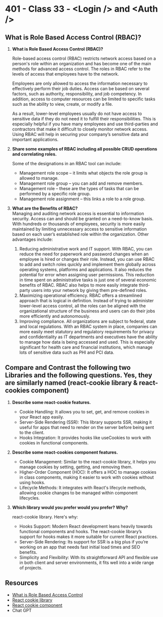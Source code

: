 # 401 - Class 33 - \<Login /> and \<Auth />

## What is Role Based Access Control (RBAC)?

1. **What is Role Based Access Control (RBAC)?**  

    Role-based access control (RBAC) restricts network access based on a person's role within an organization and has become one of the main methods for advanced access control. The roles in RBAC refer to the levels of access that employees have to the network.

    Employees are only allowed to access the information necessary to effectively perform their job duties. Access can be based on several factors, such as authority, responsibility, and job competency. In addition, access to computer resources can be limited to specific tasks such as the ability to view, create, or modify a file.

    As a result, lower-level employees usually do not have access to sensitive data if they do not need it to fulfill their responsibilities. This is especially helpful if you have many employees and use third-parties and contractors that make it difficult to closely monitor network access. Using RBAC will help in securing your company’s sensitive data and important applications.

2. **Share some examples of RBAC including all possible CRUD operations and correlating roles.**

    Some of the designations in an RBAC tool can include:

    * Management role scope – it limits what objects the role group is allowed to manage.
    * Management role group – you can add and remove members.
    * Management role – these are the types of tasks that can be performed by a specific role group.
    * Management role assignment – this links a role to a role group.

3. **What are the Benefits of RBAC?**  
    Managing and auditing network access is essential to information security. Access can and should be granted on a need-to-know basis. With hundreds or thousands of employees, security is more easily maintained by limiting unnecessary access to sensitive information based on each user’s established role within the organization. Other advantages include:

    1. Reducing administrative work and IT support. With RBAC, you can reduce the need for paperwork and password changes when an employee is hired or changes their role. Instead, you can use RBAC to add and switch roles quickly and implement them globally across operating systems, platforms and applications. It also reduces the potential for error when assigning user permissions. This reduction in time spent on administrative tasks is just one of several economic benefits of RBAC. RBAC also helps to more easily integrate third-party users into your network by giving them pre-defined roles.
    2. Maximizing operational efficiency. RBAC offers a streamlined approach that is logical in definition. Instead of trying to administer lower-level access control, all the roles can be aligned with the organizational structure of the business and users can do their jobs more efficiently and autonomously.
    3. Improving compliance. All organizations are subject to federal, state and local regulations. With an RBAC system in place, companies can more easily meet statutory and regulatory requirements for privacy and confidentiality as IT departments and executives have the ability to manage how data is being accessed and used. This is especially significant for health care and financial institutions, which manage lots of sensitive data such as PHI and PCI data.

## Compare and Contrast the following two Libraries and the following questions. Yes, they are similarly named (react-cookie library & react-cookies component)

1. **Describe some react-cookie features.**

    * Cookie Handling: It allows you to set, get, and remove cookies in your React app easily.
    * Server-Side Rendering (SSR): This library supports SSR, making it useful for apps that need to render on the server before being sent to the client.
    * Hooks Integration: It provides hooks like useCookies to work with cookies in functional components.
  
2. **Describe some react-cookies component features.**

    * Cookie Management: Similar to the react-cookie library, it helps you manage cookies by setting, getting, and removing them.
    * Higher-Order Component (HOC): It offers a HOC to manage cookies in class components, making it easier to work with cookies without using hooks.
    * Lifecycle Methods: It integrates with React's lifecycle methods, allowing cookie changes to be managed within component lifecycles.

3. **Which library would you prefer would you prefer? Why?**

    react-cookie library. Here's why:

    * Hooks Support: Modern React development leans heavily towards functional components and hooks. The react-cookie library’s support for hooks makes it more suitable for current React practices.
    * Server-Side Rendering: Its support for SSR is a big plus if you’re working on an app that needs fast initial load times and SEO benefits.
    * Simplicity and Flexibility: With its straightforward API and flexible use in both client and server environments, it fits well into a wide range of projects.

## Resources

* [What is Role Based Access Control](https://www.digitalguardian.com/blog/what-role-based-access-control-rbac-examples-benefits-and-more)
* [React cookie library](https://www.npmjs.com/package/react-cookie)
* [React cookie component](https://www.npmjs.com/package/react-cookies)
* Chat GPT
